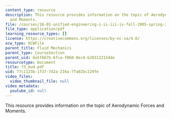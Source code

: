```yaml
---
content_type: resource
description: This resource provides information on the topic of Aerodynamic Forces
  and Moments.
file: /courses/16-01-unified-engineering-i-ii-iii-iv-fall-2005-spring-2006/77c1123b1f377d2a216a7fa02bc229fe_f3_mud.pdf
file_type: application/pdf
learning_resource_types: []
license: https://creativecommons.org/licenses/by-nc-sa/4.0/
ocw_type: OCWFile
parent_title: Fluid Mechanics
parent_type: CourseSection
parent_uid: 6a5f667b-6fca-f068-0ec8-b203122154de
resourcetype: Document
title: f3_mud.pdf
uid: 77c1123b-1f37-7d2a-216a-7fa02bc229fe
video_files:
  video_thumbnail_file: null
video_metadata:
  youtube_id: null
---
```

This resource provides information on the topic of Aerodynamic Forces and Moments.